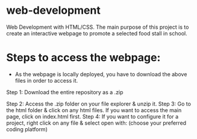 # web-development
Web Development with HTML/CSS. The main purpose of this project is to create an interactive webpage to promote a selected food stall in school. 

# Steps to access the webpage:
-  As the webpage is locally deployed, you have to download the above files in order to access it.
  
Step 1: Download the entire repository as a .zip

Step 2: Access the .zip folder on your file explorer & unzip it. 
Step 3: Go to the html folder & click on any html files. If you want to access the main page, click on index.html first.
Step 4: If you want to configure it for a project, right click on any file & select open with: (choose your preferred coding platform)
